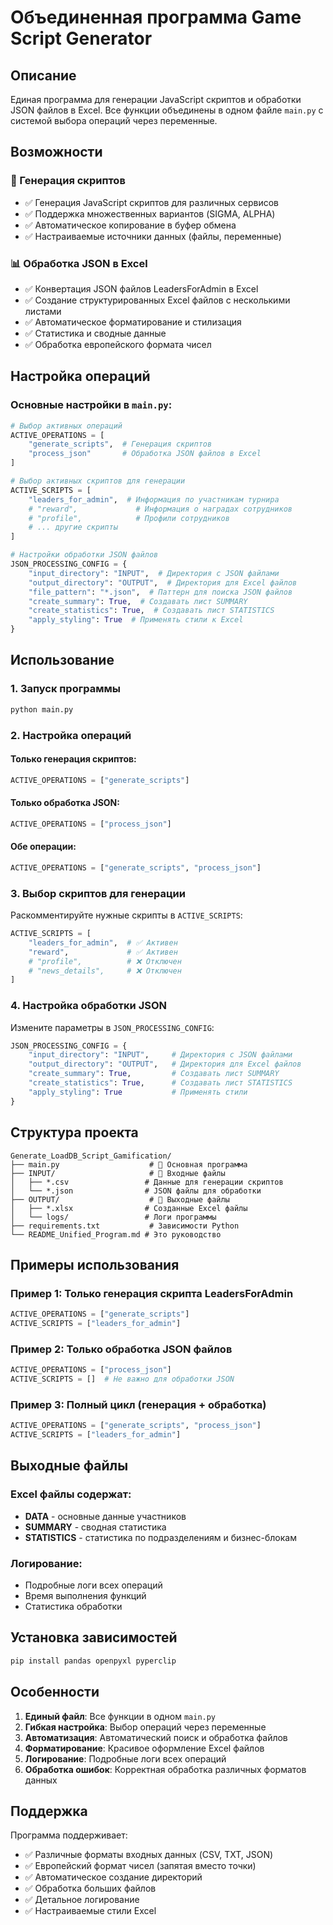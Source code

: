# Объединенная программа Game Script Generator

## Описание

Единая программа для генерации JavaScript скриптов и обработки JSON файлов в Excel. Все функции объединены в одном файле `main.py` с системой выбора операций через переменные.

## Возможности

### 🔧 Генерация скриптов
- ✅ Генерация JavaScript скриптов для различных сервисов
- ✅ Поддержка множественных вариантов (SIGMA, ALPHA)
- ✅ Автоматическое копирование в буфер обмена
- ✅ Настраиваемые источники данных (файлы, переменные)

### 📊 Обработка JSON в Excel
- ✅ Конвертация JSON файлов LeadersForAdmin в Excel
- ✅ Создание структурированных Excel файлов с несколькими листами
- ✅ Автоматическое форматирование и стилизация
- ✅ Статистика и сводные данные
- ✅ Обработка европейского формата чисел

## Настройка операций

### Основные настройки в `main.py`:

```python
# Выбор активных операций
ACTIVE_OPERATIONS = [
    "generate_scripts",  # Генерация скриптов
    "process_json"       # Обработка JSON файлов в Excel
]

# Выбор активных скриптов для генерации
ACTIVE_SCRIPTS = [
    "leaders_for_admin",  # Информация по участникам турнира
    # "reward",             # Информация о наградах сотрудников
    # "profile",            # Профили сотрудников
    # ... другие скрипты
]

# Настройки обработки JSON файлов
JSON_PROCESSING_CONFIG = {
    "input_directory": "INPUT",  # Директория с JSON файлами
    "output_directory": "OUTPUT",  # Директория для Excel файлов
    "file_pattern": "*.json",  # Паттерн для поиска JSON файлов
    "create_summary": True,  # Создавать лист SUMMARY
    "create_statistics": True,  # Создавать лист STATISTICS
    "apply_styling": True  # Применять стили к Excel
}
```

## Использование

### 1. Запуск программы
```bash
python main.py
```

### 2. Настройка операций

#### Только генерация скриптов:
```python
ACTIVE_OPERATIONS = ["generate_scripts"]
```

#### Только обработка JSON:
```python
ACTIVE_OPERATIONS = ["process_json"]
```

#### Обе операции:
```python
ACTIVE_OPERATIONS = ["generate_scripts", "process_json"]
```

### 3. Выбор скриптов для генерации

Раскомментируйте нужные скрипты в `ACTIVE_SCRIPTS`:
```python
ACTIVE_SCRIPTS = [
    "leaders_for_admin",  # ✅ Активен
    "reward",             # ✅ Активен
    # "profile",          # ❌ Отключен
    # "news_details",     # ❌ Отключен
]
```

### 4. Настройка обработки JSON

Измените параметры в `JSON_PROCESSING_CONFIG`:
```python
JSON_PROCESSING_CONFIG = {
    "input_directory": "INPUT",     # Директория с JSON файлами
    "output_directory": "OUTPUT",   # Директория для Excel файлов
    "create_summary": True,         # Создавать лист SUMMARY
    "create_statistics": True,      # Создавать лист STATISTICS
    "apply_styling": True           # Применять стили
}
```

## Структура проекта

```
Generate_LoadDB_Script_Gamification/
├── main.py                    # 🎯 Основная программа
├── INPUT/                     # 📁 Входные файлы
│   ├── *.csv                 # Данные для генерации скриптов
│   └── *.json                # JSON файлы для обработки
├── OUTPUT/                    # 📁 Выходные файлы
│   ├── *.xlsx                # Созданные Excel файлы
│   └── logs/                 # Логи программы
├── requirements.txt           # Зависимости Python
└── README_Unified_Program.md # Это руководство
```

## Примеры использования

### Пример 1: Только генерация скрипта LeadersForAdmin
```python
ACTIVE_OPERATIONS = ["generate_scripts"]
ACTIVE_SCRIPTS = ["leaders_for_admin"]
```

### Пример 2: Только обработка JSON файлов
```python
ACTIVE_OPERATIONS = ["process_json"]
ACTIVE_SCRIPTS = []  # Не важно для обработки JSON
```

### Пример 3: Полный цикл (генерация + обработка)
```python
ACTIVE_OPERATIONS = ["generate_scripts", "process_json"]
ACTIVE_SCRIPTS = ["leaders_for_admin"]
```

## Выходные файлы

### Excel файлы содержат:
- **DATA** - основные данные участников
- **SUMMARY** - сводная статистика
- **STATISTICS** - статистика по подразделениям и бизнес-блокам

### Логирование:
- Подробные логи всех операций
- Время выполнения функций
- Статистика обработки

## Установка зависимостей

```bash
pip install pandas openpyxl pyperclip
```

## Особенности

1. **Единый файл**: Все функции в одном `main.py`
2. **Гибкая настройка**: Выбор операций через переменные
3. **Автоматизация**: Автоматический поиск и обработка файлов
4. **Форматирование**: Красивое оформление Excel файлов
5. **Логирование**: Подробные логи всех операций
6. **Обработка ошибок**: Корректная обработка различных форматов данных

## Поддержка

Программа поддерживает:
- ✅ Различные форматы входных данных (CSV, TXT, JSON)
- ✅ Европейский формат чисел (запятая вместо точки)
- ✅ Автоматическое создание директорий
- ✅ Обработка больших файлов
- ✅ Детальное логирование
- ✅ Настраиваемые стили Excel 